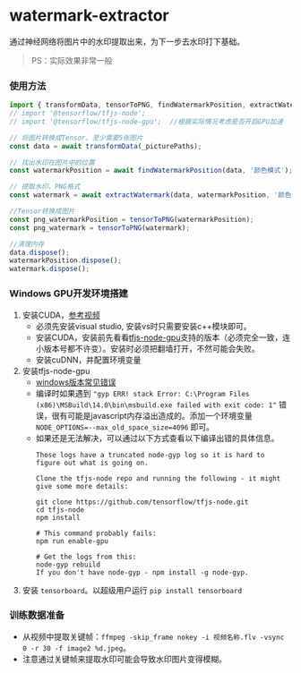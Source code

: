 # watermark-extractor
通过神经网络将图片中的水印提取出来，为下一步去水印打下基础。
> PS：实际效果非常一般

### 使用方法
```javascript
import { transformData, tensorToPNG, findWatermarkPosition, extractWatermark } from 'watermark-extractor';
// import '@tensorflow/tfjs-node';      
// import '@tensorflow/tfjs-node-gpu';  //根据实际情况考虑是否开启GPU加速

// 将图片转换成Tensor。至少需要5张图片
const data = await transformData(_picturePaths);

// 找出水印在图片中的位置
const watermarkPosition = await findWatermarkPosition(data, '颜色模式');

// 提取水印，PNG格式
const watermark = await extractWatermark(data, watermarkPosition, '颜色模式');

//Tensor转换成图片
const png_watermarkPosition = tensorToPNG(watermarkPosition);
const png_watermark = tensorToPNG(watermark);

//清理内存
data.dispose();
watermarkPosition.dispose();
watermark.dispose();
```

### Windows GPU开发环境搭建
1. 安装CUDA，[参考视频](https://www.youtube.com/watch?v=HExRhnO5Mqs)
    * 必须先安装visual studio, 安装vs时只需要安装c++模块即可。
    * 安装CUDA，安装前先看看[tfjs-node-gpu](https://github.com/tensorflow/tfjs-node#readme)支持的版本（必须完全一致，连小版本号都不许变）。安装时必须把翻墙打开，不然可能会失败。
    * 安装cuDNN，并配置环境变量
2. 安装tfjs-node-gpu
    * [windows版本常见错误](https://github.com/tensorflow/tfjs-node/blob/HEAD/WINDOWS_TROUBLESHOOTING.md)
    * 编译时如果遇到 `"gyp ERR! stack Error: C:\Program Files (x86)\MSBuild\14.0\bin\msbuild.exe failed with exit code: 1"` 错误，很有可能是javascript内存溢出造成的。添加一个环境变量 `NODE_OPTIONS=--max_old_space_size=4096` 即可。
    * 如果还是无法解决，可以通过以下方式查看以下编译出错的具体信息。
        ```
        Those logs have a truncated node-gyp log so it is hard to figure out what is going on.

        Clone the tfjs-node repo and running the following - it might give some more details:

        git clone https://github.com/tensorflow/tfjs-node.git
        cd tfjs-node
        npm install

        # This command probably fails:
        npm run enable-gpu

        # Get the logs from this:
        node-gyp rebuild
        If you don't have node-gyp - npm install -g node-gyp.
        ```
3. 安装 `tensorboard`。以超级用户运行 `pip install tensorboard`

### 训练数据准备
* 从视频中提取关键帧：`ffmpeg -skip_frame nokey -i 视频名称.flv -vsync 0 -r 30 -f image2 %d.jpeg`。
* 注意通过关键帧来提取水印可能会导致水印图片变得模糊。